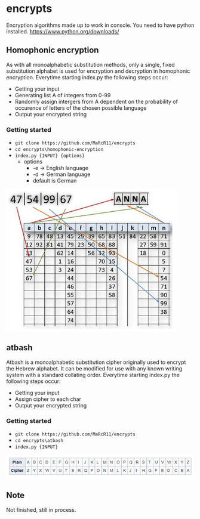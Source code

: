 # encrypts

Encryption algorithms made up to work in console. You need to have python installed. https://www.python.org/downloads/

## Homophonic encryption
As with all monoalphabetic substitution methods, only a single, fixed substitution alphabet is used for encryption and decryption in homophonic encryption.
Everytime starting index.py the following steps occur:
  - Getting your input
  - Generating list A of integers from 0-99
  - Randomly assign intergers from A dependent on the probability of occurence of letters of the chosen possible language
  - Output your encrypted string
### Getting started
  - `git clone https://github.com/MaRcR11/encrypts`
  - `cd encrypts\homophonic-encryption`
  - `index.py {INPUT} {options}`
    - options
      - -e -> English language
      - -d -> German language
      - default is German


![text](img1.PNG)

## atbash
Atbash is a monoalphabetic substitution cipher originally used to encrypt the Hebrew alphabet. It can be modified for use with any known writing system with a standard collating order.
Everytime starting index.py the following steps occur:
  - Getting your input
  - Assign cipher to each char
  - Output your encrypted string
### Getting started
  - `git clone https://github.com/MaRcR11/encrypts`
  - `cd encrypts\atbash`
  - `index.py {INPUT}`
      
![text](img2.PNG) 


## Note

Not finished, still in process.
